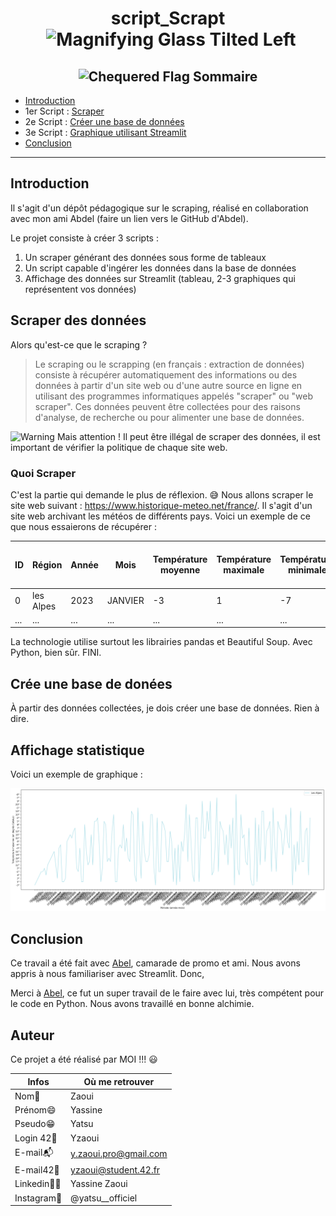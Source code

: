 <h1 align="center">
    script_Scrapt <img src="https://raw.githubusercontent.com/Tarikul-Islam-Anik/Animated-Fluent-Emojis/master/Emojis/Objects/Magnifying%20Glass%20Tilted%20Left.png" alt="Magnifying Glass Tilted Left" width="25" height="25" style="margin-left:10px;">
</h1>

<h2 align="center"><img src="https://raw.githubusercontent.com/Tarikul-Islam-Anik/Animated-Fluent-Emojis/master/Emojis/Symbols/Chequered%20Flag.png" alt="Chequered Flag" width="60" />  Sommaire</h2>

- [Introduction](#introduction)
- 1er Script : [Scraper](#scraper-des-données)
- 2e Script : [Créer une base de données](#crée-une-base-de-donées)
- 3e Script : [Graphique utilisant Streamlit](#affichage-statistique)
- [Conclusion](#conclusion)

---

## Introduction

Il s'agit d'un dépôt pédagogique sur le scraping, réalisé en collaboration avec mon ami Abdel (faire un lien vers le GitHub d'Abdel).

Le projet consiste à créer 3 scripts :
1. Un scraper générant des données sous forme de tableaux
2. Un script capable d'ingérer les données dans la base de données
3. Affichage des données sur Streamlit (tableau, 2-3 graphiques qui représentent vos données)

## Scraper des données

Alors qu'est-ce que le scraping ?

> Le scraping ou le scrapping (en français : extraction de données) consiste à récupérer automatiquement des informations ou des données à partir d'un site web ou d'une autre source en ligne en utilisant des programmes informatiques appelés "scraper" ou "web scraper". Ces données peuvent être collectées pour des raisons d'analyse, de recherche ou pour alimenter une base de données.

<img src="https://raw.githubusercontent.com/Tarikul-Islam-Anik/Animated-Fluent-Emojis/master/Emojis/Symbols/Warning.png" alt="Warning" width="25" height="25" /> Mais attention ! Il peut être illégal de scraper des données, il est important de vérifier la politique de chaque site web.

### Quoi Scraper

C'est la partie qui demande le plus de réflexion. 😅
Nous allons scraper le site web suivant : https://www.historique-meteo.net/france/.
Il s'agit d'un site web archivant les météos de différents pays.
Voici un exemple de ce que nous essaierons de récupérer :

| ID | Région | Année | Mois | Température moyenne | Température maximale | Température minimale | Température maximale maximum | Température minimale maximum | Température minimale minimum | Vitesse du vent | Température du vent | Précipitations moyennes par jour | Record de précipitations sur une journée | Humidité | Visibilité | Couverture nuageuse | Heure du lever du soleil | Heure du coucher du soleil | Durée du jour |
| ----- | ----- | ----- | ----- | ----- | ----- | ----- | ----- | ----- | ----- | ----- | ----- | ----- | ----- | ----- | ----- | ----- | ----- | ----- | ----- |
| 0 | les Alpes | 2023 | JANVIER | -3 | 1 | -7 | 16 | 9 | -26 | 10km/h | -11 | 1mm | 11mm | 90% | 9km | 50% | 08:18:00 | 17:45:00 | 9:27:0 |
| ... | ... | ... | ... | ... | ... | ... | ... | ... | ... | ... | ... | ... | ... | ... | ... | ... | ... | ... | ... |

La technologie utilise surtout les librairies pandas et Beautiful Soup. Avec Python, bien sûr.
FINI.

## Crée une base de donées

À partir des données collectées, je dois créer une base de données.
Rien à dire.

## Affichage statistique
Voici un exemple de graphique : 

![exmple graphique](./graphique_exemple.png)

## Conclusion 

Ce travail a été fait avec [Abel](https://github.com/Aboubakar-Ali), camarade de promo et ami.
Nous avons appris à nous familiariser avec Streamlit. Donc,

Merci à [Abel](https://github.com/Aboubakar-Ali), ce fut un super travail de le faire avec lui, très compétent pour le code en Python. Nous avons travaillé en bonne alchimie.

## Auteur

Ce projet a été réalisé par MOI !!! :smiley:

| Infos | Où me retrouver |
| ------------- | -------------------------------------------------------------------- |
| Nom👋 | Zaoui |
| Prénom😄 | Yassine |
| Pseudo😁 | Yatsu |
| Login 42🏫 | Yzaoui |
| E-mail📬 | y.zaoui.pro@gmail.com |
| E-mail42📩 | yzaoui@student.42.fr |
| Linkedin👨‍💻 | Yassine Zaoui|
| Instagram📸 | @yatsu__officiel |
